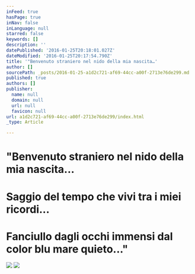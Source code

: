 ```yaml
---
inFeed: true
hasPage: true
inNav: false
inLanguage: null
starred: false
keywords: []
description: ''
datePublished: '2016-01-25T20:18:01.027Z'
dateModified: '2016-01-25T20:17:54.790Z'
title: '"Benvenuto straniero nel nido della mia nascita…'
author: []
sourcePath: _posts/2016-01-25-a1d2c721-af69-44cc-a00f-2713e76de299.md
published: true
authors: []
publisher:
  name: null
  domain: null
  url: null
  favicon: null
url: a1d2c721-af69-44cc-a00f-2713e76de299/index.html
_type: Article

---
```

# "Benvenuto straniero nel nido della mia nascita...

# Saggio del tempo che vivi tra i miei ricordi...

# Fanciullo dagli occhi immensi dal color blu mare quieto..."
![](https://the-grid-user-content.s3-us-west-2.amazonaws.com/7e9f9426-39ec-4b52-b7e9-5d7884bda749.jpg)
![](https://the-grid-user-content.s3-us-west-2.amazonaws.com/491e05a7-8f07-449d-8307-f61fe65acb15.jpg)
